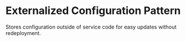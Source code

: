 # Externalized Configuration Pattern
Stores configuration outside of service code for easy updates without redeployment.
